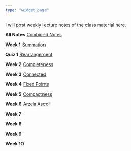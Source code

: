 ```yaml
---
type: "widget_page"
---
```


I will post weekly lecture notes of the class material here.


**All Notes** [Combined Notes](https://drive.google.com/file/d/1O1aUTXUfAGj6spKes4Lc9_IA8O21pP3w/view?usp=sharing)

**Week 1** [Summation](https://drive.google.com/file/d/19iJ3l224673lOiMviR_NZk_aLUUXLW73/view?usp=sharing)

**Quiz 1** [Rearrangement](https://drive.google.com/file/d/1AqgVzKGrZ_kLvlIVTbmwyHzLFe5z33yj/view?usp=sharing)

**Week 2** [Completeness](https://drive.google.com/file/d/1BpkL0dXREW2XQFWLBxurFRGQB66wYMWL/view?usp=sharing)

**Week 3** [Connected](https://drive.google.com/file/d/1uF3pNGg6VWye6Tlk8xSdRrRqeGgk5mik/view?usp=sharing)

**Week 4** [Fixed Points](https://drive.google.com/file/d/1-XartKE8z3MMjfpIx-rq3nWiK55RqabU/view?usp=sharing)

**Week 5** [Compactness](https://drive.google.com/file/d/1KSVunYvUmWS1CVcrsQrcXYX3Lp-556OS/view?usp=sharing)

**Week 6** [Arzela Ascoli](https://drive.google.com/file/d/10XNSv-RwlqZHaVpaOH4eEGHyO_288piX/view?usp=sharing)

**Week 7**

**Week 8**

**Week 9**

**Week 10**
